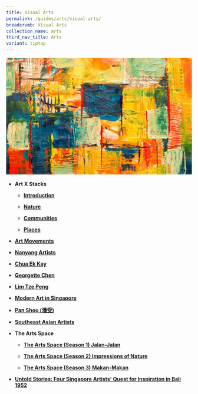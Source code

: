 ```yaml
---
title: Visual Arts
permalink: /guides/arts/visual-arts/
breadcrumb: Visual Arts
collection_name: arts
third_nav_title: Arts
variant: tiptap
---
```

<div class="isomer-image-wrapper">
<img style="width:800px;" height="auto" width="100%" alt="visual arts banner" src="/images/category/visual-arts.jpg">
</div>
<ul>
<li>
<p><strong>Art X Stacks</strong>
</p>
<ul data-tight="true" class="tight">
<li>
<p><strong><a href="/guides/arts/visual-arts/artxstacks/" rel="noopener noreferrer nofollow" target="_blank">Introduction</a></strong>
</p>
</li>
<li>
<p><strong><a href="/guides/arts/visual-arts/artxstacks/nature" rel="noopener noreferrer nofollow" target="_blank">Nature</a></strong>
</p>
</li>
<li>
<p><strong><a href="/guides/arts/visual-arts/artxstacks/communities" rel="noopener noreferrer nofollow" target="_blank">Communities</a></strong>
</p>
</li>
<li>
<p><strong><a href="/guides/arts/visual-arts/artxstacks/places" rel="noopener noreferrer nofollow" target="_blank">Places</a></strong>
</p>
</li>
</ul>
</li>
<li>
<p><strong><a href="/guides/arts/visual-arts/art-movements" rel="noopener noreferrer nofollow" target="_blank">Art Movements</a></strong>
</p>
</li>
<li>
<p><strong><a href="/guides/arts/visual-arts/nanyangartists" rel="noopener noreferrer nofollow" target="_blank">Nanyang Artists</a></strong>
</p>
</li>
<li>
<p><strong><a href="/guides/singapore/people/chua-ek-kay" rel="noopener noreferrer nofollow" target="_blank">Chua Ek Kay</a></strong>
</p>
</li>
<li>
<p><strong><a href="/guides/singapore/people/georgette-chen" rel="noopener noreferrer nofollow" target="_blank">Georgette Chen</a></strong>
</p>
</li>
<li>
<p><strong><a href="/guides/singapore/people/lim-tze-peng" rel="noopener noreferrer nofollow" target="_blank">Lim Tze Peng</a></strong>
</p>
</li>
<li>
<p><strong><a href="/guides/arts/visual-arts/modern-art-in-singapore" rel="noopener noreferrer nofollow" target="_blank">Modern Art in Singapore</a></strong>
</p>
</li>
<li>
<p><strong><a href="/guides/singapore/people/Pan-Shou/" rel="noopener noreferrer nofollow" target="_blank">Pan Shou (潘受)</a></strong>
</p>
</li>
<li>
<p><strong><a href="/guides/arts/visual-arts/sea-artists" rel="noopener noreferrer nofollow" target="_blank">Southeast Asian Artists</a></strong>
</p>
</li>
<li>
<p><strong>The Arts Space</strong>
</p>
<ul data-tight="true" class="tight">
<li>
<p><strong><a href="/guides/arts/visual-arts/the-arts-space-season1-jalan-jalan" rel="noopener noreferrer nofollow" target="_blank">The Arts Space (Season 1) Jalan-Jalan</a></strong>
</p>
</li>
<li>
<p><strong><a href="/guides/arts/visual-arts/the-arts-space-season2-impressions-of-nature" rel="noopener noreferrer nofollow" target="_blank">The Arts Space (Season 2) Impressions of Nature</a></strong>
</p>
</li>
<li>
<p><strong><a href="/guides/arts/visual-arts/the-arts-space-season3-makan-makan" rel="noopener noreferrer nofollow" target="_blank">The Arts Space (Season 3) Makan-Makan</a></strong>
</p>
</li>
</ul>
</li>
<li>
<p><strong><a href="/guides/arts/visual-arts/untold-stories/" rel="noopener nofollow" target="_blank">Untold Stories: Four Singapore Artists' Quest for Inspiration in Bali 1952</a></strong>
</p>
</li>
</ul>
<p></p>
